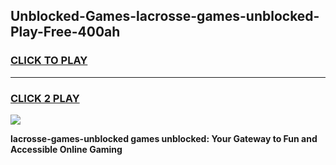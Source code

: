 
## Unblocked-Games-lacrosse-games-unblocked-Play-Free-400ah
<h3>
<a href="https://premium76.site?title=lacrosse-games-unblocked&ref=20A">CLICK TO PLAY</a></h3>
<hr>

<h3>
<a href="https://premium76.site?title=lacrosse-games-unblocked&ref=20A">CLICK 2 PLAY</a>
  
</h3>

<a href="https://premium76.site?title=lacrosse-games-unblocked&ref=20A"><img src="https://clearcache.store/games.png"></a>


**lacrosse-games-unblocked games unblocked: Your Gateway to Fun and Accessible Online Gaming**
